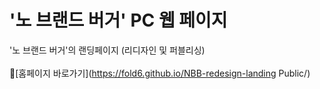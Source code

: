 
# '노 브랜드 버거' PC 웹 페이지 
'노 브랜드 버거'의 랜딩페이지 (리디자인 및 퍼블리싱)<br><br>
📌[홈페이지 바로가기](https://fold6.github.io/NBB-redesign-landing Public/)<br>

<br>
<br>
